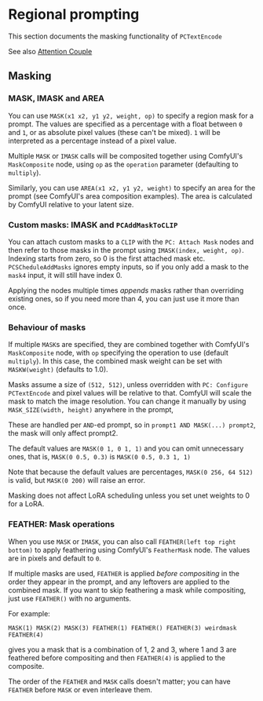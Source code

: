# Regional prompting

This section documents the masking functionality of `PCTextEncode`

See also [Attention Couple](/doc/attention_couple.md)

## Masking

### MASK, IMASK and AREA

You can use `MASK(x1 x2, y1 y2, weight, op)` to specify a region mask for a prompt. The values are specified as a percentage with a float between `0` and `1`, or as absolute pixel values (these can't be mixed). `1` will be interpreted as a percentage instead of a pixel value.

Multiple `MASK` or `IMASK` calls will be composited together using ComfyUI's `MaskComposite` node, using `op` as the `operation` parameter (defaulting to `multiply`).

Similarly, you can use `AREA(x1 x2, y1 y2, weight)` to specify an area for the prompt (see ComfyUI's area composition examples). The area is calculated by ComfyUI relative to your latent size.

### Custom masks: IMASK and `PCAddMaskToCLIP`

You can attach custom masks to a `CLIP` with the `PC: Attach Mask` nodes and then refer to those masks in the prompt using `IMASK(index, weight, op)`. Indexing starts from zero, so 0 is the first attached mask etc. `PCSCheduleAddMasks` ignores empty inputs, so if you only add a mask to the `mask4` input, it will still have index 0.

Applying the nodes multiple times *appends* masks rather than overriding existing ones, so if you need more than 4, you can just use it more than once.

### Behaviour of masks
If multiple `MASK`s are specified, they are combined together with ComfyUI's `MaskComposite` node, with `op` specifying the operation to use (default `multiply`). In this case, the combined mask weight can be set with `MASKW(weight)` (defaults to 1.0).

Masks assume a size of `(512, 512)`, unless overridden with `PC: Configure PCTextEncode` and pixel values will be relative to that. ComfyUI will scale the mask to match the image resolution. You can change it manually by using `MASK_SIZE(width, height)` anywhere in the prompt,

These are handled per `AND`-ed prompt, so in `prompt1 AND MASK(...) prompt2`, the mask will only affect prompt2.

The default values are `MASK(0 1, 0 1, 1)` and you can omit unnecessary ones, that is, `MASK(0 0.5, 0.3)` is `MASK(0 0.5, 0.3 1, 1)`

Note that because the default values are percentages, `MASK(0 256, 64 512)` is valid, but `MASK(0 200)` will raise an error.

Masking does not affect LoRA scheduling unless you set unet weights to 0 for a LoRA.

### FEATHER: Mask operations

When you use `MASK` or `IMASK`, you can also call `FEATHER(left top right bottom)` to apply feathering using ComfyUI's `FeatherMask` node. The values are in pixels and default to `0`.

If multiple masks are used, `FEATHER` is applied *before compositing* in the order they appear in the prompt, and any leftovers are applied to the combined mask. If you want to skip feathering a mask while compositing, just use `FEATHER()` with no arguments.

For example:
```
MASK(1) MASK(2) MASK(3) FEATHER(1) FEATHER() FEATHER(3) weirdmask FEATHER(4)
```

gives you a mask that is a combination of 1, 2 and 3, where 1 and 3 are feathered before compositing and then `FEATHER(4)` is applied to the composite.

The order of the `FEATHER` and `MASK` calls doesn't matter; you can have `FEATHER` before `MASK` or even interleave them.

